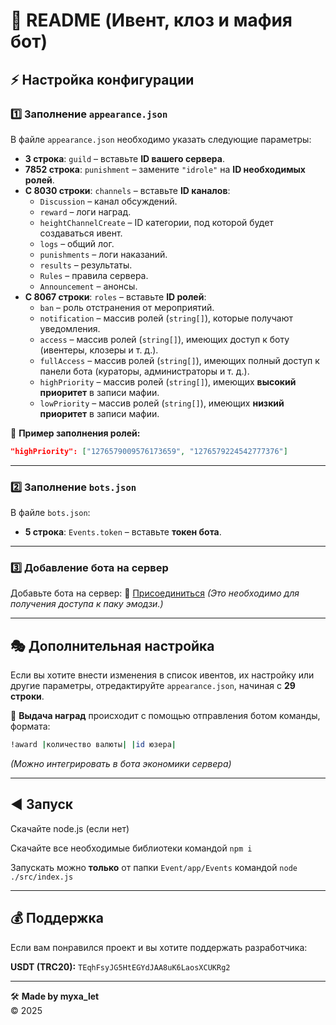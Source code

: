 # 📜 README (Ивент, клоз и мафия бот)

## ⚡ Настройка конфигурации

### 1️⃣ Заполнение `appearance.json`

В файле `appearance.json` необходимо указать следующие параметры:

- **3 строка**: `guild` – вставьте **ID вашего сервера**.
- **7852 строка**: `punishment` – замените `"idrole"` на **ID необходимых ролей**.
- **С 8030 строки**: `channels` – вставьте **ID каналов**:
  - `Discussion` – канал обсуждений.
  - `reward` – логи наград.
  - `heightChannelCreate` – ID категории, под которой будет создаваться ивент.
  - `logs` – общий лог.
  - `punishments` – логи наказаний.
  - `results` – результаты.
  - `Rules` – правила сервера.
  - `Announcement` – анонсы.
- **С 8067 строки**: `roles` – вставьте **ID ролей**:
  - `ban` – роль отстранения от мероприятий.
  - `notification` – массив ролей (`string[]`), которые получают уведомления.
  - `access` – массив ролей (`string[]`), имеющих доступ к боту (ивентеры, клозеры и т. д.).
  - `fullAccess` – массив ролей (`string[]`), имеющих полный доступ к панели бота (кураторы, администраторы и т. д.).
  - `highPriority` – массив ролей (`string[]`), имеющих **высокий приоритет** в записи мафии.
  - `lowPriority` – массив ролей (`string[]`), имеющих **низкий приоритет** в записи мафии.

📌 **Пример заполнения ролей:**
```json
"highPriority": ["1276579009576173659", "1276579224542777376"]
```

---

### 2️⃣ Заполнение `bots.json`

В файле `bots.json`:
- **5 строка**: `Events.token` – вставьте **токен бота**.

---

### 3️⃣ Добавление бота на сервер

Добавьте бота на сервер: 🔗 [Присоединиться](https://discord.gg/qTR5fMvc)
*(Это необходимо для получения доступа к паку эмодзи.)*

---

## 🎭 Дополнительная настройка

Если вы хотите внести изменения в список ивентов, их настройку или другие параметры, отредактируйте `appearance.json`, начиная с **29 строки**.

🔹 **Выдача наград** происходит с помощью отправления ботом команды, формата:  
```bash
!award |количество валюты| |id юзера|
```
*(Можно интегрировать в бота экономики сервера)*  

---

## ◀️ Запуск

Скачайте node.js (если нет)

Скачайте все необходимые библиотеки командой `npm i`

Запускать можно **только** от папки `Event/app/Events` командой `node ./src/index.js`

---

## 💰 Поддержка
Если вам понравился проект и вы хотите поддержать разработчика:

**USDT (TRC20):** `TEqhFsyJG5HtEGYdJAA8uK6LaosXCUKRg2`

---

🛠 **Made by myxa_let**  
© 2025

